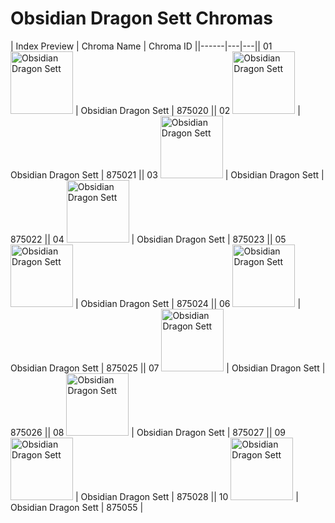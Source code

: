 # Obsidian Dragon Sett Chromas

| Index  Preview | Chroma Name | Chroma ID ||------|---|---|| 01  <img src='https://raw.communitydragon.org/latest/plugins/rcp-be-lol-game-data/global/default/v1/champion-chroma-images/875/875020.png' alt='Obsidian Dragon Sett' width='100'> | Obsidian Dragon Sett | 875020 || 02  <img src='https://raw.communitydragon.org/latest/plugins/rcp-be-lol-game-data/global/default/v1/champion-chroma-images/875/875021.png' alt='Obsidian Dragon Sett' width='100'> | Obsidian Dragon Sett | 875021 || 03  <img src='https://raw.communitydragon.org/latest/plugins/rcp-be-lol-game-data/global/default/v1/champion-chroma-images/875/875022.png' alt='Obsidian Dragon Sett' width='100'> | Obsidian Dragon Sett | 875022 || 04  <img src='https://raw.communitydragon.org/latest/plugins/rcp-be-lol-game-data/global/default/v1/champion-chroma-images/875/875023.png' alt='Obsidian Dragon Sett' width='100'> | Obsidian Dragon Sett | 875023 || 05  <img src='https://raw.communitydragon.org/latest/plugins/rcp-be-lol-game-data/global/default/v1/champion-chroma-images/875/875024.png' alt='Obsidian Dragon Sett' width='100'> | Obsidian Dragon Sett | 875024 || 06  <img src='https://raw.communitydragon.org/latest/plugins/rcp-be-lol-game-data/global/default/v1/champion-chroma-images/875/875025.png' alt='Obsidian Dragon Sett' width='100'> | Obsidian Dragon Sett | 875025 || 07  <img src='https://raw.communitydragon.org/latest/plugins/rcp-be-lol-game-data/global/default/v1/champion-chroma-images/875/875026.png' alt='Obsidian Dragon Sett' width='100'> | Obsidian Dragon Sett | 875026 || 08  <img src='https://raw.communitydragon.org/latest/plugins/rcp-be-lol-game-data/global/default/v1/champion-chroma-images/875/875027.png' alt='Obsidian Dragon Sett' width='100'> | Obsidian Dragon Sett | 875027 || 09  <img src='https://raw.communitydragon.org/latest/plugins/rcp-be-lol-game-data/global/default/v1/champion-chroma-images/875/875028.png' alt='Obsidian Dragon Sett' width='100'> | Obsidian Dragon Sett | 875028 || 10  <img src='https://raw.communitydragon.org/latest/plugins/rcp-be-lol-game-data/global/default/v1/champion-chroma-images/875/875055.png' alt='Obsidian Dragon Sett' width='100'> | Obsidian Dragon Sett | 875055 |